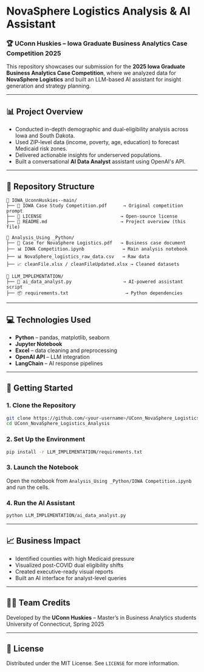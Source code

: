 # NovaSphere Logistics Analysis & AI Assistant  
### 🏆 UConn Huskies – Iowa Graduate Business Analytics Case Competition 2025

This repository showcases our submission for the **2025 Iowa Graduate Business Analytics Case Competition**, where we analyzed data for **NovaSphere Logistics** and built an LLM-based AI assistant for insight generation and strategy planning.

---

## 📊 Project Overview

- Conducted in-depth demographic and dual-eligibility analysis across Iowa and South Dakota.
- Used ZIP-level data (income, poverty, age, education) to forecast Medicaid risk zones.
- Delivered actionable insights for underserved populations.
- Built a conversational **AI Data Analyst** assistant using OpenAI's API.

---

## 📁 Repository Structure

```
📂 IOWA_UconnHuskies--main/
├── 📄 IOWA Case Study Competition.pdf      → Original competition prompt
├── 📄 LICENSE                             → Open-source license
├── 📄 README.md                           → Project overview (this file)

📁 Analysis_Using _Python/
├── 📄 Case for NovaSphere Logistics.pdf   → Business case document
├── 📊 IOWA Competition.ipynb              → Main analysis notebook
├── 📊 NovaSphere_logistics_raw_data.csv   → Raw data
├── 📈 cleanFile.xlsx / cleanFileUpdated.xlsx → Cleaned datasets

📁 LLM_IMPLEMENTATION/
├── 🧠 ai_data_analyst.py                   → AI-powered assistant script
├── 📦 requirements.txt                     → Python dependencies
```

---

## 💻 Technologies Used

- **Python** – pandas, matplotlib, seaborn
- **Jupyter Notebook**
- **Excel** – data cleaning and preprocessing
- **OpenAI API** – LLM integration
- **LangChain** – AI response pipelines

---

## 🚀 Getting Started

### 1. Clone the Repository
```bash
git clone https://github.com/<your-username>/UConn_NovaSphere_Logistics_Analysis.git
cd UConn_NovaSphere_Logistics_Analysis
```

### 2. Set Up the Environment
```bash
pip install -r LLM_IMPLEMENTATION/requirements.txt
```

### 3. Launch the Notebook
Open the notebook from `Analysis_Using _Python/IOWA Competition.ipynb` and run the cells.

### 4. Run the AI Assistant
```bash
python LLM_IMPLEMENTATION/ai_data_analyst.py
```

---

## 📈 Business Impact

- Identified counties with high Medicaid pressure
- Visualized post-COVID dual eligibility shifts
- Created executive-ready visual reports
- Built an AI interface for analyst-level queries

---

## 👨‍💼 Team Credits

Developed by the **UConn Huskies** – Master’s in Business Analytics students  
University of Connecticut, Spring 2025

---

## 📄 License

Distributed under the MIT License. See `LICENSE` for more information.
